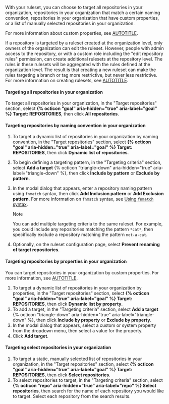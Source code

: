 With your ruleset, you can choose to target all repositories in your organization, repositories in your organization that match a certain naming convention, repositories in your organization that have custom properties, or a list of manually selected repositories in your organization.

For more information about custom properties, see [AUTOTITLE](/organizations/managing-organization-settings/managing-custom-properties-for-repositories-in-your-organization).

If a repository is targeted by a ruleset created at the organization level, only owners of the organization can edit the ruleset. However, people with admin access to the repository, or with a custom role including the "edit repository rules" permission, can create additional rulesets at the repository level. The rules in these rulesets will be aggregated with the rules defined at the organization level. The result is that creating a new ruleset can make the rules targeting a branch or tag more restrictive, but never less restrictive. For more information on creating rulesets, see [AUTOTITLE](/repositories/configuring-branches-and-merges-in-your-repository/managing-rulesets/about-rulesets).

#### Targeting all repositories in your organization

To target all repositories in your organization, in the "Target repositories" section, select **{% octicon "goal" aria-hidden="true" aria-label="goal" %} Target: REPOSITORIES**, then click **All repositories**.

#### Targeting repositories by naming convention in your organization

1. To target a dynamic list of repositories in your organization by naming convention, in the "Target repositories" section, select **{% octicon "goal" aria-hidden="true" aria-label="goal" %} Target: REPOSITORIES**, then click **Dynamic list of repositories**.
1. To begin defining a targeting pattern, in the "Targeting criteria" section, select **Add a target** {% octicon "triangle-down" aria-hidden="true" aria-label="triangle-down" %}, then click **Include by pattern** or **Exclude by pattern**.
1. In the modal dialog that appears, enter a repository naming pattern using `fnmatch` syntax, then click **Add Inclusion pattern** or **Add Exclusion pattern**. For more information on `fnmatch` syntax, see [Using `fnmatch` syntax](#using-fnmatch-syntax).

   > [!NOTE]
   > You can add multiple targeting criteria to the same ruleset. For example, you could include any repositories matching the pattern `*cat*`, then specifically exclude a repository matching the pattern `not-a-cat`.

1. Optionally, on the ruleset configuration page, select **Prevent renaming of target repositories**.

#### Targeting repositories by properties in your organization

You can target repositories in your organization by custom properties. For more information, see [AUTOTITLE](/organizations/managing-organization-settings/managing-custom-properties-for-repositories-in-your-organization).

1. To target a dynamic list of repositories in your organization by properties, in the "Target repositories" section, select **{% octicon "goal" aria-hidden="true" aria-label="goal" %} Target: REPOSITORIES**, then click **Dynamic list by property**.
1. To add a target, in the "Targeting criteria" section, select **Add a target** {% octicon "triangle-down" aria-hidden="true" aria-label="triangle-down" %}, then click **Include by property** or **Exclude by property**.
1. In the modal dialog that appears, select a custom or system property from the dropdown menu, then select a value for the property.
1. Click **Add target**.

#### Targeting select repositories in your organization

1. To target a static, manually selected list of repositories in your organization, in the "Target repositories" section, select **{% octicon "goal" aria-hidden="true" aria-label="goal" %} Target: REPOSITORIES**, then click **Select repositories**.
1. To select repositories to target, in the "Targeting criteria" section, select **{% octicon "repo" aria-hidden="true" aria-label="repo" %} Select repositories**, then search for the name of each repository you would like to target. Select each repository from the search results.
